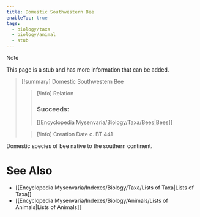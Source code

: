 ```yaml
---
title: Domestic Southwestern Bee
enableToc: true
tags:
  - biology/taxa
  - biology/animal
  - stub
---
```


> [!note]
> This page is a stub and has more information that can be added.

> [!summary] Domestic Southwestern Bee
> > [!info] Relation
> > ### Succeeds:
> > [[Encyclopedia Mysenvaria/Biology/Taxa/Bees|Bees]]
>
> > [!info] Creation Date
> > c. BT 441

Domestic species of bee native to the southern continent.

# See Also
- [[Encyclopedia Mysenvaria/Indexes/Biology/Taxa/Lists of Taxa|Lists of Taxa]]
- [[Encyclopedia Mysenvaria/Indexes/Biology/Animals/Lists of Animals|Lists of Animals]]
